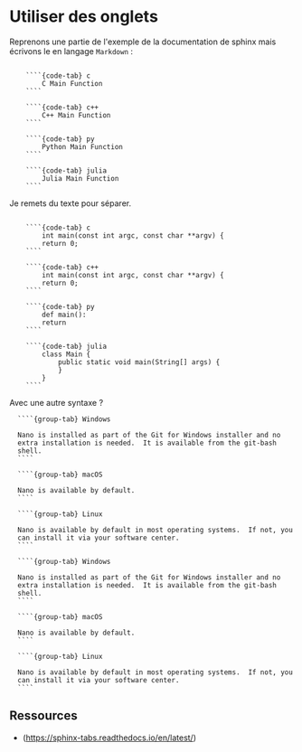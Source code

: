 # Utiliser des onglets

Reprenons une partie de l'exemple de la documentation de sphinx mais écrivons le en langage `Markdown` :


`````{tabs}

    ````{code-tab} c
        C Main Function
    ````

    ````{code-tab} c++
        C++ Main Function
    ````

    ````{code-tab} py
        Python Main Function
    ````

    ````{code-tab} julia
        Julia Main Function
    ````
`````

Je remets du texte pour séparer.

`````{tabs}

    ````{code-tab} c
        int main(const int argc, const char **argv) {
        return 0;
    ````

    ````{code-tab} c++
        int main(const int argc, const char **argv) {
        return 0;
    ````

    ````{code-tab} py
        def main():
        return
    ````

    ````{code-tab} julia
        class Main {
            public static void main(String[] args) {
            }
        }
    ````
`````

Avec une autre syntaxe ?

`````{tabs}
  ````{group-tab} Windows

  Nano is installed as part of the Git for Windows installer and no
  extra installation is needed.  It is available from the git-bash
  shell.
  ````

  ````{group-tab} macOS

  Nano is available by default.
  ````

  ````{group-tab} Linux

  Nano is available by default in most operating systems.  If not, you
  can install it via your software center.
  ````
`````

`````{tabs}
  ````{group-tab} Windows

  Nano is installed as part of the Git for Windows installer and no
  extra installation is needed.  It is available from the git-bash
  shell.
  ````

  ````{group-tab} macOS

  Nano is available by default.
  ````

  ````{group-tab} Linux

  Nano is available by default in most operating systems.  If not, you
  can install it via your software center.
  ````
`````



## Ressources

- (https://sphinx-tabs.readthedocs.io/en/latest/)